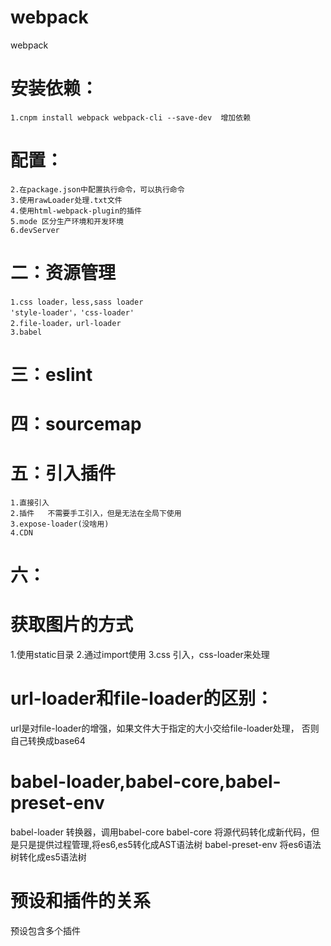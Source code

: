 # webpack
webpack

# 安装依赖：
    1.cnpm install webpack webpack-cli --save-dev  增加依赖
# 配置：
    2.在package.json中配置执行命令，可以执行命令
    3.使用rawLoader处理.txt文件
    4.使用html-webpack-plugin的插件
    5.mode 区分生产环境和开发环境
    6.devServer
# 二：资源管理
    1.css loader，less,sass loader
    'style-loader'，'css-loader'
    2.file-loader，url-loader
    3.babel

# 三：eslint


# 四：sourcemap

# 五：引入插件
    1.直接引入
    2.插件   不需要手工引入，但是无法在全局下使用
    3.expose-loader(没啥用)
    4.CDN

# 六：


# 获取图片的方式
1.使用static目录
2.通过import使用
3.css 引入，css-loader来处理

# url-loader和file-loader的区别：
url是对file-loader的增强，如果文件大于指定的大小交给file-loader处理，
否则自己转换成base64

# babel-loader,babel-core,babel-preset-env
babel-loader 转换器，调用babel-core
babel-core 将源代码转化成新代码，但是只是提供过程管理,将es6,es5转化成AST语法树
babel-preset-env  将es6语法树转化成es5语法树

# 预设和插件的关系
预设包含多个插件

